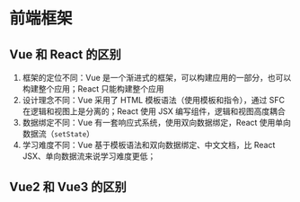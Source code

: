 # 前端框架

## Vue 和 React 的区别

1. 框架的定位不同：Vue 是一个渐进式的框架，可以构建应用的一部分，也可以构建整个应用；React 只能构建整个应用
2. 设计理念不同：Vue 采用了 HTML 模板语法（使用模板和指令），通过 SFC 在逻辑和视图上是分离的；React 使用 JSX 编写组件，逻辑和视图高度耦合
3. 数据绑定不同：Vue 有一套响应式系统，使用双向数据绑定，React 使用单向数据流（`setState`）
4. 学习难度不同：Vue 基于模板语法和双向数据绑定、中文文档，比 React JSX、单向数据流来说学习难度更低；

## Vue2 和 Vue3 的区别
